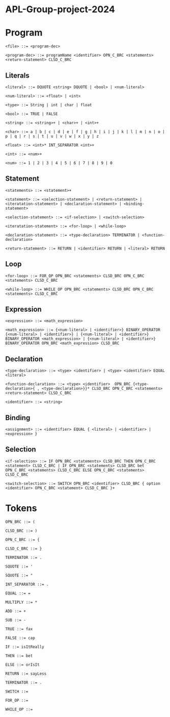 # APL-Group-project-2024

# Program

    <file> ::= <program-dec>
    
    <program-dec> ::= programName <identifier> OPN_C_BRC <statements> <return-statement> CLSD_C_BRC

## Literals

    <literal> ::= DQUOTE <string> DQUOTE | <bool> | <num-literal>

    <num-literal> ::= <float> | <int>
    
    <type> ::= String | int | char | float

    <bool> ::= TRUE | FALSE    
    
    <string> ::= <string>+ | <char>+ | <int>+ 
    
    <char> ::= a | b | c | d | e | f | g | h | i | j | k | l | m | n | o | p | q | r | s | t | u | v | w | x | y | z
    
    <float> ::= <int>* INT_SEPARATOR <int>+
    
    <int> ::= <num>+
    
    <num> ::= 1 | 2 | 3 | 4 | 5 | 6 | 7 | 8 | 9 | 0
    
## Statement

    <statements> ::= <statement>+

    <statement> ::= <selection-statement> | <return-statement> | <iteratation-statement> | <declaration-statement> | <binding-statement>
    
    <selection-statement> ::= <if-selection> | <switch-selection>
    
    <iteratation-statement> ::= <for-loop> | <while-loop>

    <declaration-statement> ::= <type-declaration> TERMINATOR | <function-declaration>
    
    <return-statement> ::= RETURN | <identifier> RETURN | <literal> RETURN

## Loop

    <for-loop> ::= FOR_OP OPN_BRC <statements> CLSD_BRC OPN_C_BRC <statements> CLSD_C_BRC

    <while-loop> ::= WHILE_OP OPN_BRC <statements> CLSD_BRC OPN_C_BRC <statements> CLSD_C_BRC

## Expression
    
    <expression> ::= <math_expression>

    <math_expression> ::= {<num-literal> | <identifier>} BINARY_OPERATOR {<num-literal> | <identifier>} | {<num-literal> | <identifier>} BINARY_OPERATOR <math_expression> | {<num-literal> | <identifier>} BINARY_OPERATOR OPN_BRC <math_expression> CLSD_BRC

    
## Declaration
    
    <type-declaration> ::= <type> <identifier> | <type> <identifier> EQUAL <literal>
    
    <function-declaration> ::= <type> <identifier>  OPN_BRC {<type-declaration>{ , <type-declaration>}}* CLSD_BRC OPN_C_BRC <statements> <return-statement> CLSD_C_BRC

    <identifier> ::= <string>

## Binding

    <assignment> ::= <identifier> EQUAL { <literal> | <identifier> | <expression> }

## Selection
    
    <if-selection> ::= IF OPN_BRC <statements> CLSD_BRC THEN OPN_C_BRC <statement> CLSD_C_BRC | IF OPN_BRC <statements> CLSD_BRC bet OPN_C_BRC <statements> CLSD_C_BRC ELSE OPN_C_BRC <statements> CLSD_C_BRC

    <switch-selection> ::= SWITCH OPN_BRC <identifier> CLSD_BRC { option <identifier> OPN_C_BRC <statement> CLSD_C_BRC }+   

# Tokens
    
    OPN_BRC ::= (
    
    CLSD_BRC ::= )
    
    OPN_C_BRC ::= {
    
    CLSD_C_BRC ::= }
    
    TERMINATOR ::= .
    
    SQUOTE ::= '
    
    SQUOTE ::= "
    
    INT_SEPARATOR ::= .
    
    EQUAL ::= =
    
    MULTIPLY ::= *
    
    ADD ::= +
    
    SUB ::= -
    
    TRUE ::= fax
    
    FALSE ::= cap
    
    IF ::= isItReally
    
    THEN ::= bet
    
    ELSE ::= orIsIt
    
    RETURN ::= sayLess
    
    TERMINATOR ::= . 

    SWITCH ::=

    FOR_OP ::=

    WHILE_OP ::=
